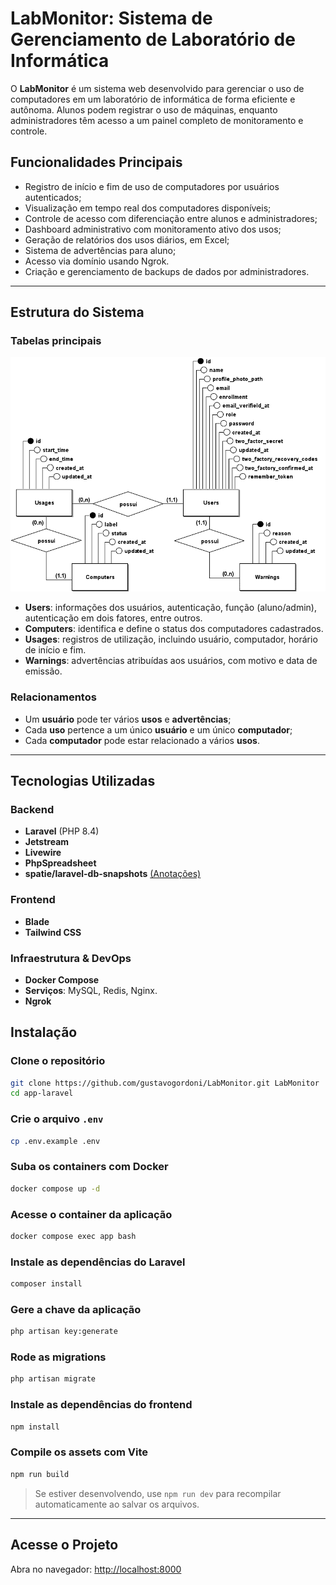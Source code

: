 # LabMonitor: Sistema de Gerenciamento de Laboratório de Informática

O **LabMonitor** é um sistema web desenvolvido para gerenciar o uso de computadores em um laboratório de informática de forma eficiente e autônoma. Alunos podem registrar o uso de máquinas, enquanto administradores têm acesso a um painel completo de monitoramento e controle.

## Funcionalidades Principais

- Registro de início e fim de uso de computadores por usuários autenticados;
- Visualização em tempo real dos computadores disponíveis;
- Controle de acesso com diferenciação entre alunos e administradores;
- Dashboard administrativo com monitoramento ativo dos usos;
- Geração de relatórios dos usos diários, em Excel;
- Sistema de advertências para aluno;
- Acesso via domínio usando Ngrok.
- Criação e gerenciamento de backups de dados por administradores.

---

## Estrutura do Sistema

### Tabelas principais

<div align="center"><img src="public/images/labMonitorDER.png" width="700" /></div>
<!-- <div align="center"><img src="public/images/labMonitor.png" width="550" /></div> -->

- **Users**: informações dos usuários, autenticação, função (aluno/admin), autenticação em dois fatores, entre outros.
- **Computers**: identifica e define o status dos computadores cadastrados.
- **Usages**: registros de utilização, incluindo usuário, computador, horário de início e fim.
- **Warnings**: advertências atribuídas aos usuários, com motivo e data de emissão.

### Relacionamentos

- Um **usuário** pode ter vários **usos** e **advertências**;
- Cada **uso** pertence a um único **usuário** e um único **computador**;
- Cada **computador** pode estar relacionado a vários **usos**.

---

## Tecnologias Utilizadas

### Backend
- **Laravel** (PHP 8.4)
- **Jetstream**
- **Livewire**
- **PhpSpreadsheet**
- **spatie/laravel-db-snapshots**  [(Anotações)](./snapshot.md)

### Frontend
- **Blade**
- **Tailwind CSS**

### Infraestrutura & DevOps
- **Docker Compose**
- **Serviços**: MySQL, Redis, Nginx.
- **Ngrok**


## Instalação

### Clone o repositório

```sh
git clone https://github.com/gustavogordoni/LabMonitor.git LabMonitor
cd app-laravel
```

### Crie o arquivo `.env`

```sh
cp .env.example .env
```

### Suba os containers com Docker

```sh
docker compose up -d
```

### Acesse o container da aplicação

```sh
docker compose exec app bash
```

### Instale as dependências do Laravel

```sh
composer install
```

### Gere a chave da aplicação

```sh
php artisan key:generate
```

### Rode as migrations

```sh
php artisan migrate
```

<!--
### Rode as seeds

```sh
php artisan db:seed 
```
-->

### Instale as dependências do frontend

```sh
npm install
```

### Compile os assets com Vite

```sh
npm run build
```

> Se estiver desenvolvendo, use `npm run dev` para recompilar automaticamente ao salvar os arquivos.

---

## Acesse o Projeto

Abra no navegador: [http://localhost:8000](http://localhost:8000)
